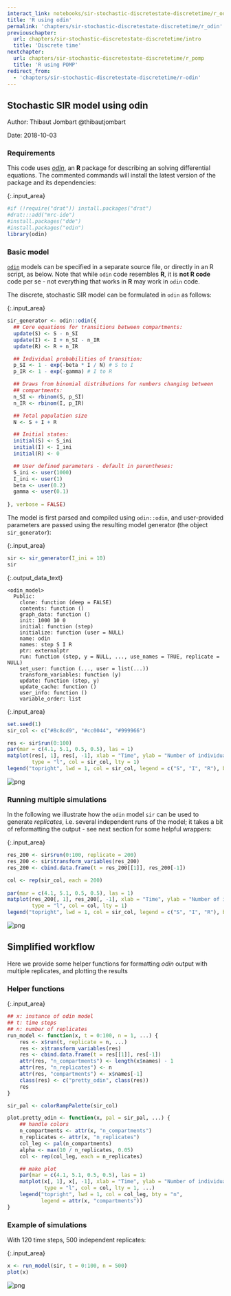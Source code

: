 ```yaml
---
interact_link: notebooks/sir-stochastic-discretestate-discretetime/r_odin.ipynb
title: 'R using odin'
permalink: 'chapters/sir-stochastic-discretestate-discretetime/r_odin'
previouschapter:
  url: chapters/sir-stochastic-discretestate-discretetime/intro
  title: 'Discrete time'
nextchapter:
  url: chapters/sir-stochastic-discretestate-discretetime/r_pomp
  title: 'R using POMP'
redirect_from:
  - 'chapters/sir-stochastic-discretestate-discretetime/r-odin'
---
```


## Stochastic SIR model using odin

Author: Thibaut Jombart @thibautjombart

Date: 2018-10-03

### Requirements

This code uses [*odin*](https://github.com/mrc-ide/odin), an **R** package for describing an solving differential equations. The commented commands will install the latest version of the package and its dependencies:


{:.input_area}
```R
#if (!require("drat")) install.packages("drat")
#drat:::add("mrc-ide")
#install.packages("dde")
#install.packages("odin")
library(odin)
```

### Basic model

[`odin`](https://github.com/mrc-ide/odin) models can be specified in a separate source file, or directly in an R script, as below. Note that while `odin` code resembles **R**, it is **not R code** code per se - not everything that works in **R** may work in `odin` code. 

The discrete, stochastic SIR model can be formulated in `odin` as follows:


{:.input_area}
```R
sir_generator <- odin::odin({
  ## Core equations for transitions between compartments:
  update(S) <- S - n_SI
  update(I) <- I + n_SI - n_IR
  update(R) <- R + n_IR

  ## Individual probabilities of transition:
  p_SI <- 1 - exp(-beta * I / N) # S to I
  p_IR <- 1 - exp(-gamma) # I to R

  ## Draws from binomial distributions for numbers changing between
  ## compartments:
  n_SI <- rbinom(S, p_SI)
  n_IR <- rbinom(I, p_IR)

  ## Total population size
  N <- S + I + R

  ## Initial states:
  initial(S) <- S_ini
  initial(I) <- I_ini
  initial(R) <- 0

  ## User defined parameters - default in parentheses:
  S_ini <- user(1000)
  I_ini <- user(1)
  beta <- user(0.2)
  gamma <- user(0.1)
    
}, verbose = FALSE)
```

The model is first parsed and compiled using `odin::odin`, and user-provided parameters are passed using the resulting model generator (the object `sir_generator`): 


{:.input_area}
```R
sir <- sir_generator(I_ini = 10)
sir
```


{:.output_data_text}
```
<odin_model>
  Public:
    clone: function (deep = FALSE) 
    contents: function () 
    graph_data: function () 
    init: 1000 10 0
    initial: function (step) 
    initialize: function (user = NULL) 
    name: odin
    names: step S I R
    ptr: externalptr
    run: function (step, y = NULL, ..., use_names = TRUE, replicate = NULL) 
    set_user: function (..., user = list(...)) 
    transform_variables: function (y) 
    update: function (step, y) 
    update_cache: function () 
    user_info: function () 
    variable_order: list
```



{:.input_area}
```R
set.seed(1)
sir_col <- c("#8c8cd9", "#cc0044", "#999966")

res <- sir$run(0:100)
par(mar = c(4.1, 5.1, 0.5, 0.5), las = 1)
matplot(res[, 1], res[, -1], xlab = "Time", ylab = "Number of individuals",
        type = "l", col = sir_col, lty = 1)
legend("topright", lwd = 1, col = sir_col, legend = c("S", "I", "R"), bty = "n")
```


![png](../../images/chapters/sir-stochastic-discretestate-discretetime/r_odin_7_0.png)


### Running multiple simulations

In the following we illustrate how the `odin` model `sir` can be used to generate *replicates*, i.e. several independent runs of the model; it takes a bit of reformatting the output - see next section for some helpful wrappers:


{:.input_area}
```R
res_200 <- sir$run(0:100, replicate = 200)
res_200 <- sir$transform_variables(res_200)
res_200 <- cbind.data.frame(t = res_200[[1]], res_200[-1])

col <- rep(sir_col, each = 200)
                 
par(mar = c(4.1, 5.1, 0.5, 0.5), las = 1)
matplot(res_200[, 1], res_200[, -1], xlab = "Time", ylab = "Number of individuals",
        type = "l", col = col, lty = 1)
legend("topright", lwd = 1, col = sir_col, legend = c("S", "I", "R"), bty = "n")
```


![png](../../images/chapters/sir-stochastic-discretestate-discretetime/r_odin_9_0.png)


## Simplified workflow
Here we provide some helper functions for formatting *odin* output with multiple replicates, and plotting the results
### Helper functions


{:.input_area}
```R
## x: instance of odin model
## t: time steps
## n: number of replicates
run_model <- function(x, t = 0:100, n = 1, ...) {
    res <- x$run(t, replicate = n, ...)
    res <- x$transform_variables(res)
    res <- cbind.data.frame(t = res[[1]], res[-1])
    attr(res, "n_compartments") <- length(x$names) - 1
    attr(res, "n_replicates") <- n
    attr(res, "compartments") <- x$names[-1]
    class(res) <- c("pretty_odin", class(res))
    res
}

sir_pal <- colorRampPalette(sir_col)

plot.pretty_odin <- function(x, pal = sir_pal, ...) {
    ## handle colors
    n_compartments <- attr(x, "n_compartments")
    n_replicates <- attr(x, "n_replicates")
    col_leg <- pal(n_compartments)
    alpha <- max(10 / n_replicates, 0.05)
    col <- rep(col_leg, each = n_replicates)

    ## make plot
    par(mar = c(4.1, 5.1, 0.5, 0.5), las = 1)
    matplot(x[, 1], x[, -1], xlab = "Time", ylab = "Number of individuals",
            type = "l", col = col, lty = 1, ...)
    legend("topright", lwd = 1, col = col_leg, bty = "n",
           legend = attr(x, "compartments"))
}

```

### Example of simulations
With 120 time steps, 500 independent replicates:


{:.input_area}
```R
x <- run_model(sir, t = 0:100, n = 500)
plot(x)
```


![png](../../images/chapters/sir-stochastic-discretestate-discretetime/r_odin_13_0.png)

